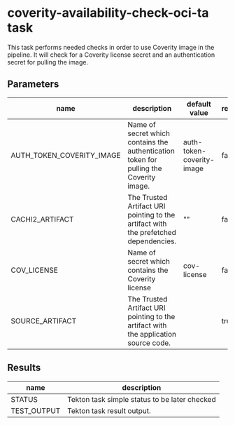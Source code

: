 # coverity-availability-check-oci-ta task

This task performs needed checks in order to use Coverity image in the pipeline. It will check for a Coverity license secret and an authentication secret for pulling the image.

## Parameters
|name|description|default value|required|
|---|---|---|---|
|AUTH_TOKEN_COVERITY_IMAGE|Name of secret which contains the authentication token for pulling the Coverity image.|auth-token-coverity-image|false|
|CACHI2_ARTIFACT|The Trusted Artifact URI pointing to the artifact with the prefetched dependencies.|""|false|
|COV_LICENSE|Name of secret which contains the Coverity license|cov-license|false|
|SOURCE_ARTIFACT|The Trusted Artifact URI pointing to the artifact with the application source code.||true|

## Results
|name|description|
|---|---|
|STATUS|Tekton task simple status to be later checked|
|TEST_OUTPUT|Tekton task result output.|


